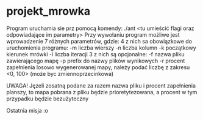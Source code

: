 # projekt_mrowka

Program uruchamia sie prz pomocą komendy: ./ant <tu umieścić flagi oraz odpowiadające im parametry>
Przy wywołaniu program możliwe jest wprowadzenie 7 różnych parametrów, gdzie:
4 z nich sa obowiązkowe do uruchomienia programu:
    -m liczba wierszy
    -n liczba kolumn
    -k początkowy kierunek mrówki
    -i liczba iteracji
3 z nich są opcjonalne:
    -f nazwa pliku zawierającego mapę
    -p prefix do nazwy plików wynikowych
    -r procent zapełnienia losowo wygenerowanej mapy, należy podać liczbę z zakresu <0, 100> (może byc zmiennoprzecinkowa)
    
UWAGA! Jęzeli zosatną podane za razem nazwa pliku i procent zapełnienia planszy, to mapa pobrana z pliku będzie prioretytezowana, a procent w tym przypadku będzie bezużyteczny
    

Ostatnia misja :o

